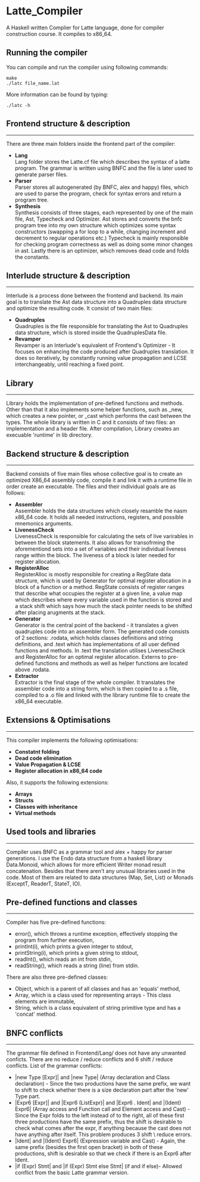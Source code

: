 # Latte_Compiler
A Haskell written Complier for Latte language, done for compiler construction course. It compiles to x86_64.
## Running the compiler

You can compile and run the compiler using following commands:
```
make
./latc file_name.lat
```
More information can be found by typing:
```
./latc -h
```

## Frontend structure & description
***
There are three main folders inside the frontend part of the compiler:
- **Lang** \
    Lang folder stores the Latte.cf file which describes the syntax of a latte program.
    The grammar is written using BNFC and the file is later used to generate parser files.
- **Parser** \
    Parser stores all autogenerated (by BNFC, alex and happy) files, which are used to parse the
    program, check for syntax errors and return a program tree.
- **Synthesis** \
    Synthesis consists of three stages, each represented by one of the main file, Ast, Typecheck
    and Optimizer. Ast stores and converts the bnfc program tree into my own structure which optimizes
    some syntax constructors (swapping a for loop to a while, changing increment and decrement to regular
    operations etc.) Typecheck is mainly responsible for checking program correctness as well as doing some
    minor changes in ast. Lastly there is an optimizer, which removes dead code and folds the constants.

## Interlude structure & description
***
Interlude is a process done between the frontend and backend. Its main goal is to translate
the Ast data structure into a Quadruples data structure and optimize the resulting code. It consist
of two main files:
- **Quadruples** \
    Quadruples is the file responsible for translating the Ast to Quadruples data structure, which is
    stored inside the QuadruplesData file.
- **Revamper** \
    Revamper is an Interlude's equivalent of Frontend's Optimizer - It focuses on enhancing the code
    produced after Quadruples translation. It does so iteratively, by constantly running value propagation
    and LCSE interchangeably, until reaching a fixed point.

## Library
***
Library holds the implementation of pre-defined functions and methods. Other than that
it also implements some helper functions, such as _new, which creates a new pointer, or
_cast which performs the cast between the types. The whole library is written in C and
it consists of two files: an implementation and a header file. After compilation, Library
creates an execuable 'runtime' in lib directory.

## Backend structure & description
***
Backend consists of five main files whose collective goal is to create an optimized X86_64 
assembly code, compile it and link it with a runtime file in order create an executable.
The files and their individual goals are as follows:
- **Assembler** \
    Assembler holds the data structures which closely resamble the nasm x86_64 code. It holds
    all needed instructions, registers, and possible mnemonics arguments.
- **LivenessCheck** \
    LivenessCheck is responsible for calculating the sets of live varirables in between the block
    statements. It also allows for transofrming the aforementiond sets into a set of variables and
    their individual liveness range within the block. The liveness of a block is later needed for 
    register allocation.
- **RegisterAlloc** \
    RegisterAlloc is mostly responsible for creating a RegState data structure, which is used by
    Generator for optimal register allocation in a block of a function or a method. RegState consists
    of register ranges that describe what occupies the register at a given line, a value map which
    describes where every variable used in the function is stored and a stack shift which says how
    much the stack pointer needs to be shifted after placing arugments at the stack.
- **Generator** \
    Generator is the central point of the backend - it translates a given quadruples code into
    an assembler form. The generated code consists of 2 sections: .rodata, which holds classes definitions
    and string definitions, and .text which has implementations of all user defined functions and methods. 
    In .text the translation utilises LivenessCheck and RegisterAlloc for an optimal register allocation.
    Externs to pre-defined functions and methods as well as helper functions are located above .rodata.
- **Extractor** \
    Extractor is the final stage of the whole compiler. It translates the assembler code into a string form,
    which is then copied to a .s file, compiled to a .o file and linked with the library runtime file to create
    the x86_64 executable. 

## Extensions & Optimisations
***
This compiler implements the following optimisations:
- **Constatnt folding**
- **Dead code elimination**
- **Value Propagation & LCSE**
- **Register allocation in x86_64 code**

Also, it supports the following extensions:
- **Arrays**
- **Structs**
- **Classes with inheritance**
- **Virtual methods**
    
## Used tools and libraries
***
Compiler uses BNFC as a grammar tool and alex + happy for parser generations. I use the
Endo data structure from a haskell library Data.Monoid, which allows for more efficient
Writer monad result concatenation. Besides that there aren't any unusual libraries used in the code. 
Most of them are related to data structures (Map, Set, List) or Monads (ExceptT, ReaderT, StateT, IO).

## Pre-defined functions and classes
***    
Compiler has five pre-defined functions:
- error(), which throws a runtime exception, effectively stopping the program from further execution,
- printInt(i), which prints a given integer to stdout,
- printString(i), which prints a given string to stdout,
- readInt(), which reads an int from stdin,
- readString(), which reads a string (line) from stdin.

There are also three pre-defined classes:
- Object, which is a parent of all classes and has an 'equals' method,
- Array, which is a class used for representing arrays - This class elements are immutable,
- String, which is a class equivalent of string primitive type and has a 'concat' method.

## BNFC conflicts
***
The grammar file defined in Frontend/Lang/ does not have any unwanted conficts. There are no
reduce / reduce conflicts and 6 shift / reduce conflicts. List of the grammar conflicts:
- |new Type \[Expr\]| and |new Type| (Array declaration and Class declaration) - 
    Since the two productions have the same prefix, we want to shift to check whether there
    is a size declaration part after the 'new' Type part.
- |Expr6 \[Expr\]| and |Expr6 (ListExpr)| and |Expr6 . Ident| and |(Ident) Expr6|
    (Array access and Function call and Element access and Cast) -
    Since the Expr folds to the left instead of to the right, all of these first three
    productions have the same prefix, thus the shift is desirable to check what comes after
    the expr, if anything because the cast does not have anything after itself. This problem
    produces 3 shift \ reduce errors.
- |Ident| and |(Ident) Expr6| (Expression variable and Cast) -
    Again, the same prefix (besides the first open bracket) in both of these productions,
    shift is desirable so that we check if there is an Expr6 after Ident.
- |if (Expr) Stmt| and |if (Expr) Stmt else Stmt| (if and if else)-
    Allowed conflict from the basic Latte grammar version.


